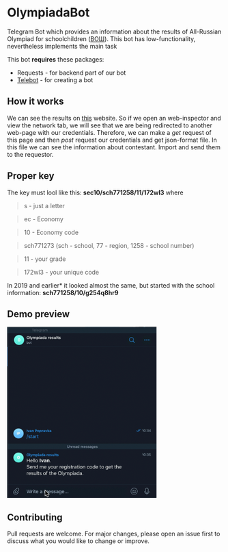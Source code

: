 # OlympiadaBot
Telegram Bot which provides an information about the results of All-Russian Olympiad for schoolchildren ([ВОШ](https://vos.olimpiada.ru/2020/school)). This bot has low-functionality, nevertheless implements the main task

This bot **requires** these packages:
* Requests - for backend part of our bot
* [Telebot](https://github.com/eternnoir/pyTelegramBotAPI) - for creating a bot

## How it works
We can see the results on [this](https://online.olimpiada.ru) website. So if we open an web-inspector and view the network tab, we will see that we are being redirected to another web-page with our credentials. Therefore, we can make a *get* request of this page and then *post* request our credentials and get json-format file. In this file we can see the information about contestant. Import and send them to the requestor.

## Proper key
The key must lool like this: **sec10/sch771258/11/172wl3** where
> s - just a letter

> ec - Economy

> 10 - Economy code

> sch771273 (sch - school, 77 - region, 1258 - school number)

> 11 - your grade

> 172wl3 - your unique code

In 2019 and earlier* it looked almost the same, but started with the school information: **sch771258/10/g254q8hr9**

## Demo preview
<img src="https://github.com/IvanTheBrains/OlympiadaBot/blob/main/demo_run.gif" width="350" height="400"/>

## Contributing
Pull requests are welcome. For major changes, please open an issue first to discuss what you would like to change or improve. 
